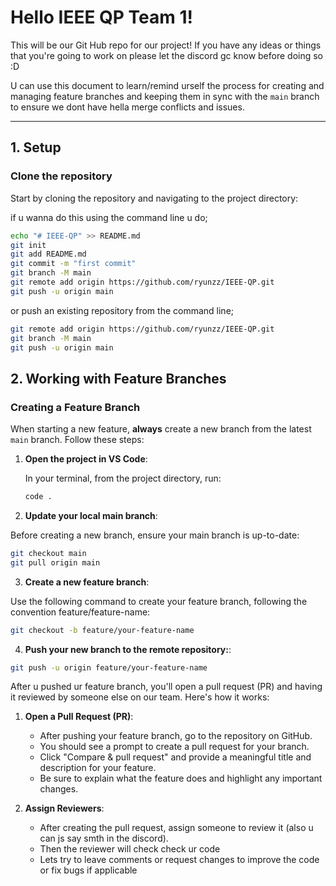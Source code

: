 # Hello IEEE QP Team 1!

This will be our Git Hub repo for our project! If you have any ideas or things that you're going to work on please let the discord gc know before doing so :D



U can use this document to learn/remind urself the process for creating and managing feature branches and keeping them in sync with the `main` branch to ensure we dont have hella merge conflicts and issues.

---

## 1. Setup

### Clone the repository

Start by cloning the repository and navigating to the project directory:

if u wanna do this using the command line u do;

```bash
echo "# IEEE-QP" >> README.md
git init
git add README.md
git commit -m "first commit"
git branch -M main
git remote add origin https://github.com/ryunzz/IEEE-QP.git
git push -u origin main
```


or push an existing repository from the command line;

```bash
git remote add origin https://github.com/ryunzz/IEEE-QP.git
git branch -M main
git push -u origin main
```


## 2. Working with Feature Branches

### Creating a Feature Branch

When starting a new feature, **always** create a new branch from the latest `main` branch. Follow these steps:

1. **Open the project in VS Code**:

   In your terminal, from the project directory, run:

   ```bash
   code .
   ```

2. **Update your local main branch**:

Before creating a new branch, ensure your main branch is up-to-date:

```bash
git checkout main
git pull origin main
```

3. **Create a new feature branch**:

Use the following command to create your feature branch, following the convention feature/feature-name:

```bash
git checkout -b feature/your-feature-name
```

4. **Push your new branch to the remote repository:**:

```bash
git push -u origin feature/your-feature-name
```

After u pushed ur feature branch, you'll open a pull request (PR) and having it reviewed by someone else on our team. Here's how it works:

1. **Open a Pull Request (PR)**:

   - After pushing your feature branch, go to the repository on GitHub.
   - You should see a prompt to create a pull request for your branch.
   - Click "Compare & pull request" and provide a meaningful title and description for your feature.
   - Be sure to explain what the feature does and highlight any important changes.

2. **Assign Reviewers**:

   - After creating the pull request, assign someone to review it (also u can js say smth in the discord).
   - Then the reviewer will check check ur code
   - Lets try to leave comments or request changes to improve the code or fix bugs if applicable
